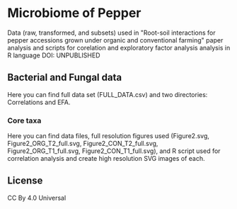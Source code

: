 # Microbiome of Pepper
Data (raw, transformed, and subsets) used in "Root-soil interactions for pepper accessions grown under organic and conventional farming" paper analysis and scripts for corelation and exploratory factor analysis analysis in R language
DOI: UNPUBLISHED



## Bacterial and Fungal data

Here you can find full data set (FULL_DATA.csv) and two directories: Correlations and EFA.

### Core taxa

Here you can find data files, full resolution figures used (Figure2.svg, Figure2_ORG_T2_full.svg, Figure2_CON_T2_full.svg, Figure2_ORG_T1_full.svg, Figure2_CON_T1_full.svg), and R script used for correlation analysis and create high resolution SVG images of each.

## License

CC By 4.0 Universal
